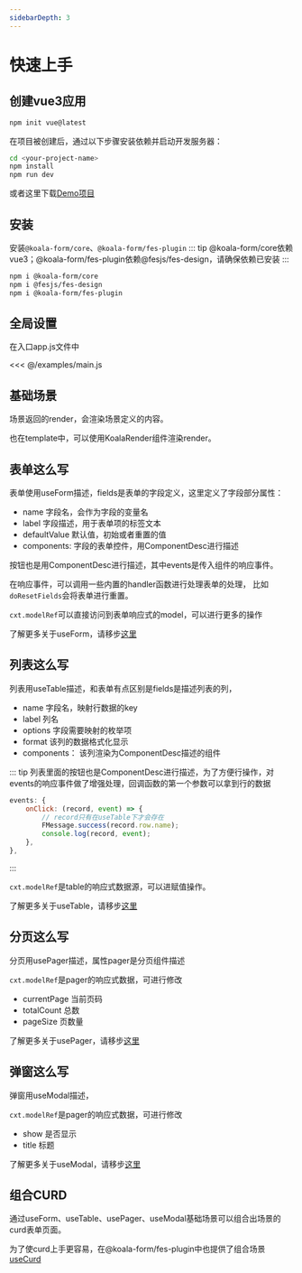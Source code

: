 ```yaml
---
sidebarDepth: 3
---
```

# 快速上手

## 创建vue3应用
```bash
npm init vue@latest
```
在项目被创建后，通过以下步骤安装依赖并启动开发服务器：
```bash
cd <your-project-name>
npm install
npm run dev
```

或者这里下载[Demo项目](index.md)

## 安装
安装`@koala-form/core`、`@koala-form/fes-plugin`
::: tip
@koala-form/core依赖vue3；@koala-form/fes-plugin依赖@fesjs/fes-design，请确保依赖已安装
:::

```bash
npm i @koala-form/core
npm i @fesjs/fes-design
npm i @koala-form/fes-plugin
```

## 全局设置
在入口app.js文件中

<<< @/examples/main.js

## 基础场景
<ExampleDoc expanded>
<StartedScene>
</StartedScene>
<template #code>

<<< @/examples/started/useScene.js
</template>
</ExampleDoc>

场景返回的render，会渲染场景定义的内容。

也在template中，可以使用KoalaRender组件渲染render。

<ExampleDoc expanded>
<StartedSceneVue>
</StartedSceneVue>
<template #code>

<<< @/examples/started/useScene.vue
</template>
</ExampleDoc>

## 表单这么写
表单使用useForm描述，fields是表单的字段定义，这里定义了字段部分属性：
- name 字段名，会作为字段的变量名
- label 字段描述，用于表单项的标签文本
- defaultValue 默认值，初始或者重置的值
- components: 字段的表单控件，用ComponentDesc进行描述

按钮也是用ComponentDesc进行描述，其中events是传入组件的响应事件。

在响应事件，可以调用一些内置的handler函数进行处理表单的处理，
比如`doResetFields`会将表单进行重置。

`cxt.modelRef`可以直接访问到表单响应式的model，可以进行更多的操作

了解更多关于useForm，请移步[这里](./scene/useForm.md)

<ExampleDoc expanded>
<StartedUseForm>
</StartedUseForm>
<template #code>

<<< @/examples/started/useForm.js
</template>
</ExampleDoc>


## 列表这么写
列表用useTable描述，和表单有点区别是fields是描述列表的列，
- name 字段名，映射行数据的key
- label 列名
- options 字段需要映射的枚举项
- format 该列的数据格式化显示
- components： 该列渲染为ComponentDesc描述的组件

::: tip
列表里面的按钮也是ComponentDesc进行描述，为了方便行操作，对events的响应事件做了增强处理，回调函数的第一个参数可以拿到行的数据
```js
events: {
    onClick: (record, event) => {
        // record只有在useTable下才会存在
        FMessage.success(record.row.name);
        console.log(record, event);
    },
},
```
:::

`cxt.modelRef`是table的响应式数据源，可以进赋值操作。

了解更多关于useTable，请移步[这里](./scene/useTable.md)

<ExampleDoc>
<StartedUseTable>
</StartedUseTable>
<template #code>

<<< @/examples/started/useTable.js
</template>
</ExampleDoc>

## 分页这么写
分页用usePager描述，属性pager是分页组件描述

`cxt.modelRef`是pager的响应式数据，可进行修改
- currentPage 当前页码
- totalCount 总数
- pageSize 页数量 

了解更多关于usePager，请移步[这里](./scene/usePager.md)

<ExampleDoc>
<StartedUsePager>
</StartedUsePager>
<template #code>

<<< @/examples/started/usePager.js
</template>
</ExampleDoc>

## 弹窗这么写
弹窗用useModal描述，

`cxt.modelRef`是pager的响应式数据，可进行修改
- show 是否显示
- title 标题

了解更多关于useModal，请移步[这里](./scene/useModal.md)

<ExampleDoc>
<StartedUseModal>
</StartedUseModal>
<template #code>

<<< @/examples/started/useModal.jsx
</template>
</ExampleDoc>

## 组合CURD
通过useForm、useTable、usePager、useModal基础场景可以组合出场景的curd表单页面。

为了使curd上手更容易，在@koala-form/fes-plugin中也提供了组合场景 [useCurd](../ui/fes.md#usecurd)

<ExampleDoc>
<StartedUseCurd>
</StartedUseCurd>
<template #code>

<<< @/examples/started/useCurd.js
</template>
</ExampleDoc>

